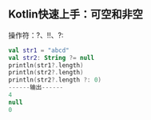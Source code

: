 ## Kotlin快速上手：可空和非空

操作符：?、!!、?:

```kotlin
val str1 = "abcd"
val str2: String ?= null
println(str1?.length)
println(str2?.length)
println(str2?.length ?: 0)
------输出------
4
null
0
```

